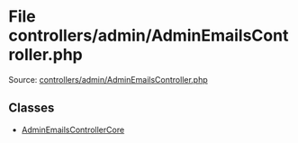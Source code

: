 File controllers/admin/AdminEmailsController.php
=========

Source: [controllers/admin/AdminEmailsController.php](https://github.com/PrestaShop/PrestaShop/blob/1.5.3.0/controllers/admin/AdminEmailsController.php)


Classes
-------

* [AdminEmailsControllerCore](class.AdminEmailsControllerCore.md)

